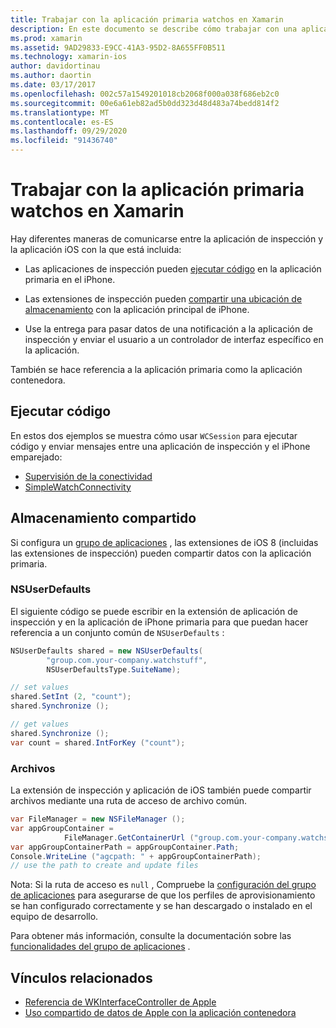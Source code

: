 ```yaml
---
title: Trabajar con la aplicación primaria watchos en Xamarin
description: En este documento se describe cómo trabajar con una aplicación primaria watchos en Xamarin. Se describen las extensiones de aplicación de watchos, las aplicaciones de iOS, el almacenamiento compartido y mucho más.
ms.prod: xamarin
ms.assetid: 9AD29833-E9CC-41A3-95D2-8A655FF0B511
ms.technology: xamarin-ios
author: davidortinau
ms.author: daortin
ms.date: 03/17/2017
ms.openlocfilehash: 002c57a1549201018cb2068f000a038f686eb2c0
ms.sourcegitcommit: 00e6a61eb82ad5b0dd323d48d483a74bedd814f2
ms.translationtype: MT
ms.contentlocale: es-ES
ms.lasthandoff: 09/29/2020
ms.locfileid: "91436740"
---
```

# <a name="working-with-the-watchos-parent-application-in-xamarin"></a>Trabajar con la aplicación primaria watchos en Xamarin

Hay diferentes maneras de comunicarse entre la aplicación de inspección y la aplicación iOS con la que está incluida:

- Las aplicaciones de inspección pueden [ejecutar código](#run-code) en la aplicación primaria en el iPhone.

- Las extensiones de inspección pueden [compartir una ubicación de almacenamiento](#shared-storage) con la aplicación principal de iPhone.

- Use la entrega para pasar datos de una notificación a la aplicación de inspección y enviar el usuario a un controlador de interfaz específico en la aplicación.

También se hace referencia a la aplicación primaria como la aplicación contenedora.

## <a name="run-code"></a>Ejecutar código

En estos dos ejemplos se muestra cómo usar `WCSession` para ejecutar código y enviar mensajes entre una aplicación de inspección y el iPhone emparejado:

- [Supervisión de la conectividad](/samples/xamarin/ios-samples/watchos-watchconnectivity/)
- [SimpleWatchConnectivity](/samples/xamarin/ios-samples/watchos-simplewatchconnectivity/) 

## <a name="shared-storage"></a>Almacenamiento compartido

Si configura un [grupo de aplicaciones](~/ios/watchos/app-fundamentals/app-groups.md) , las extensiones de iOS 8 (incluidas las extensiones de inspección) pueden compartir datos con la aplicación primaria.

### <a name="nsuserdefaults"></a>NSUserDefaults

El siguiente código se puede escribir en la extensión de aplicación de inspección y en la aplicación de iPhone primaria para que puedan hacer referencia a un conjunto común de `NSUserDefaults` :

```csharp
NSUserDefaults shared = new NSUserDefaults(
        "group.com.your-company.watchstuff",
        NSUserDefaultsType.SuiteName);

// set values
shared.SetInt (2, "count");
shared.Synchronize ();

// get values
shared.Synchronize ();
var count = shared.IntForKey ("count");
```

<a name="files"></a>

### <a name="files"></a>Archivos

La extensión de inspección y aplicación de iOS también puede compartir archivos mediante una ruta de acceso de archivo común.

```csharp
var FileManager = new NSFileManager ();
var appGroupContainer =
            FileManager.GetContainerUrl ("group.com.your-company.watchstuff");
var appGroupContainerPath = appGroupContainer.Path;
Console.WriteLine ("agcpath: " + appGroupContainerPath);
// use the path to create and update files
```

Nota: Si la ruta de acceso es `null` , Compruebe la [configuración del grupo de aplicaciones](~/ios/watchos/app-fundamentals/app-groups.md) para asegurarse de que los perfiles de aprovisionamiento se han configurado correctamente y se han descargado o instalado en el equipo de desarrollo.

Para obtener más información, consulte la documentación sobre las [funcionalidades del grupo de aplicaciones](~/ios/deploy-test/provisioning/capabilities/app-groups-capabilities.md) .

## <a name="related-links"></a>Vínculos relacionados

- [Referencia de WKInterfaceController de Apple](https://developer.apple.com/library/prerelease/ios/documentation/WatchKit/Reference/WKInterfaceController_class/index.html#//apple_ref/occ/clm/WKInterfaceController/openParentApplication:reply:)
- [Uso compartido de datos de Apple con la aplicación contenedora](https://developer.apple.com/library/ios/documentation/General/Conceptual/ExtensibilityPG/ExtensionScenarios.html)